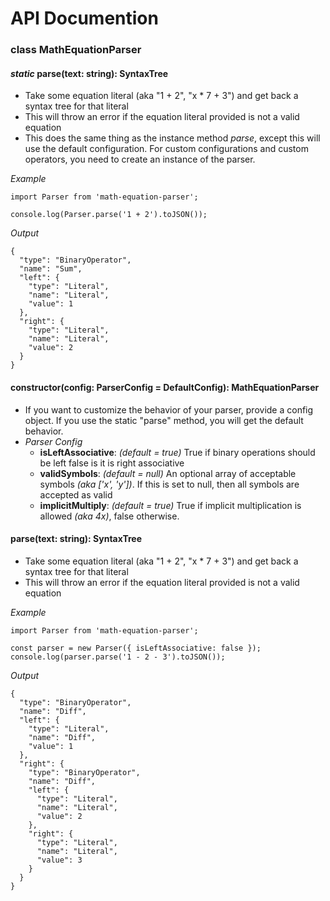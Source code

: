# API Documention

### class MathEquationParser

#### *static* parse(text: string): SyntaxTree

- Take some equation literal (aka "1 + 2", "x * 7 + 3") and get back
  a syntax tree for that literal
- This will throw an error if the equation literal provided is not a
  valid equation
- This does the same thing as the instance method *parse*, except
  this will use the default configuration. For custom configurations
  and custom operators, you need to create an instance of the parser.
    
*Example*
 
```
import Parser from 'math-equation-parser';
 
console.log(Parser.parse('1 + 2').toJSON());
```

*Output*

```
{
  "type": "BinaryOperator",
  "name": "Sum",
  "left": {
    "type": "Literal",
    "name": "Literal",
    "value": 1
  },
  "right": {
    "type": "Literal",
    "name": "Literal",
    "value": 2
  }
}
```

#### constructor(config: ParserConfig = DefaultConfig): MathEquationParser
- If you want to customize the behavior of your parser, provide a
  config object. If you use the static "parse" method, you will get
  the default behavior.
- *Parser Config*
  - **isLeftAssociative**: *(default = true)* True if binary operations should be left
    false is it is right associative
  - **validSymbols**: *(default = null)* An optional array of acceptable symbols
    *(aka ['x', 'y'])*. If this is set to null, then all symbols are accepted as
    valid
  - **implicitMultiply**: *(default = true)* True if implicit multiplication is allowed
    *(aka 4x)*, false otherwise.
    
  
#### parse(text: string): SyntaxTree
- Take some equation literal (aka "1 + 2", "x * 7 + 3") and get back
  a syntax tree for that literal
- This will throw an error if the equation literal provided is not a
  valid equation
  
*Example*

```
import Parser from 'math-equation-parser';

const parser = new Parser({ isLeftAssociative: false });
console.log(parser.parse('1 - 2 - 3').toJSON());

```

*Output*

```
{
  "type": "BinaryOperator",
  "name": "Diff",
  "left": {
    "type": "Literal",
    "name": "Diff",
    "value": 1
  },
  "right": {
    "type": "BinaryOperator",
    "name": "Diff",
    "left": {
      "type": "Literal",
      "name": "Literal",
      "value": 2
    },
    "right": {
      "type": "Literal",
      "name": "Literal",
      "value": 3
    }
  }
}
```
